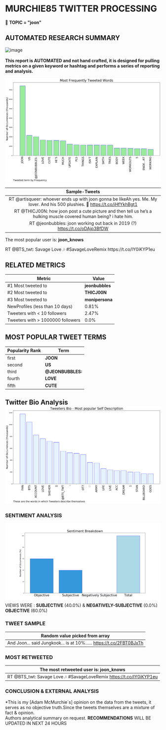 # MURCHIE85 TWITTER PROCESSING 
&#x1F34E; **TOPIC = "joon"**

## AUTOMATED RESEARCH SUMMARY

![image](https://marketingplatform.google.com/about/static/images/gmp/analytics-smb-benefit.jpg)
<br></br>
<b> This report is AUTOMATED and not hand crafted, it is designed for pulling metrics on a given keyword or hashtag and performs a series of reporting and analysis.</b>



![image](TWEETS.png)



|                **Sample-Tweets**        |
| :-------------: |
| RT @artisqueer: whoever ends up with joon gonna be likeAh yes. Me. My lover. And his 500 plushies. 🥺 https://t.co/iHfYkhBgt1 |
| RT @THICJ00N: how joon post a cute picture and then tell us he’s a hulking muscle covered human being? i hate him. |
| RT @jeonbubbles: joon working out back in 2019 (?) https://t.co/oDAjp3BfDW |

The most popular user is: **joon_knows**
<div class="alert alert-block alert-danger"> RT @BTS_twt: Savage Love 🎶 #SavageLoveRemix https://t.co/IY0iKYP1eu</div>

## RELATED METRICS<br>
| Metric | Value |
| ------------- | ------------- |
| #1 Most tweeted to  | **jeonbubbles** |
| #2 Most tweeted to  | **THICJ00N** |
| #3 Most tweeted to  | **monipersona** |
| NewProfiles (less than 10 days) | 0.81%  |
| Tweeters with < 10 followers  | 2.47%|
| Tweeters with > 1000000 followers  | 0.0%  |



## MOST POPULAR TWEET TERMS 


| Popularity Rank  | Term |
| ------------- | ------------- |
| first  | **JOON**  |
| second  | **US**  |
| third  | **@JEONBUBBLES:** |
| fourth  | **LOVE**  |
| fifth  | **CUTE**  |


## Twitter Bio Analysis![image](BIO.png)
### SENTIMENT ANALYSIS
![image](sentiment.png)
VIEWS WERE : **SUBJECTIVE**  (40.0%) & **NEGATIVELY-SUBJECTIVE** (0.0%) **OBJECTIVE** (60.0%)

### TWEET SAMPLE 
| Random value picked from array |
| ------------- |
|And Joon... said Jungkook... is at 10%...... https://t.co/2FBT0BJxTh |

### MOST RETWEETED 

| The most retweeted user is: **joon_knows**  |
| ------------- |
| RT @BTS_twt: Savage Love 🎶 #SavageLoveRemix https://t.co/IY0iKYP1eu |

### CONCLUSION & EXTERNAL ANALYSIS

*This is my [Adam McMurchie`s] opinion on the data from the tweets, it serves as no objective truth.Since the tweets themselves are a mixture of fact & opinion.<br>
Authors analytical summary on request.
**RECOMMENDATIONS** WILL BE UPDATED IN NEXT  24 HOURS <br>